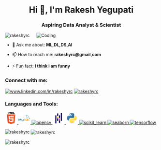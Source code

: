 <h1 align="center">Hi 👋, I'm Rakesh Yegupati</h1>
<h3 align="center">Aspiring Data Analyst & Scientist</h3>
<img align="right" alt="Coding" width="400" src="https://online.jcu.edu.au/sites/default/files/field/image/JCU_MDS_July2.jpg">

<p align="left"> <img src="https://komarev.com/ghpvc/?username=rakeshyrc&label=Profile%20views&color=0e75b6&style=flat" alt="rakeshyrc" /> </p>

- 💬 Ask me about: **ML,DL,DS,AI**

- 📫 How to reach me: **rakeshyrc@gmail,com**

- ⚡ Fun fact: **I think i am funny**

<h3 align="left">Connect with me:</h3>
<p align="left">
<a href="https://www.linkedin.com/in/rakeshyrc" target="blank"><img align="center" src="https://raw.githubusercontent.com/rahuldkjain/github-profile-readme-generator/master/src/images/icons/Social/linked-in-alt.svg" alt="www.linkedin.com/in/rakeshyrc" height="30" width="40" /></a>
<a href="https://instagram.com/rakesh__yrc" target="blank"><img align="center" src="https://raw.githubusercontent.com/rahuldkjain/github-profile-readme-generator/master/src/images/icons/Social/instagram.svg" alt="rakeshyrc" height="30" width="40" /></a>
</p>

<h3 align="left">Languages and Tools:</h3>
<p align="left"> <a href="https://www.w3.org/html/" target="_blank" rel="noreferrer"> <img src="https://raw.githubusercontent.com/devicons/devicon/master/icons/html5/html5-original-wordmark.svg" alt="html5" width="40" height="40"/> </a> <a href="https://www.mysql.com/" target="_blank" rel="noreferrer"> <img src="https://raw.githubusercontent.com/devicons/devicon/master/icons/mysql/mysql-original-wordmark.svg" alt="mysql" width="40" height="40"/> </a> <a href="https://opencv.org/" target="_blank" rel="noreferrer"> <img src="https://www.vectorlogo.zone/logos/opencv/opencv-icon.svg" alt="opencv" width="40" height="40"/> </a> <a href="https://pandas.pydata.org/" target="_blank" rel="noreferrer"> <img src="https://raw.githubusercontent.com/devicons/devicon/2ae2a900d2f041da66e950e4d48052658d850630/icons/pandas/pandas-original.svg" alt="pandas" width="40" height="40"/> </a> <a href="https://www.python.org" target="_blank" rel="noreferrer"> <img src="https://raw.githubusercontent.com/devicons/devicon/master/icons/python/python-original.svg" alt="python" width="40" height="40"/> </a> <a href="https://scikit-learn.org/" target="_blank" rel="noreferrer"> <img src="https://upload.wikimedia.org/wikipedia/commons/0/05/Scikit_learn_logo_small.svg" alt="scikit_learn" width="40" height="40"/> </a> <a href="https://seaborn.pydata.org/" target="_blank" rel="noreferrer"> <img src="https://seaborn.pydata.org/_images/logo-mark-lightbg.svg" alt="seaborn" width="40" height="40"/> </a> <a href="https://www.tensorflow.org" target="_blank" rel="noreferrer"> <img src="https://www.vectorlogo.zone/logos/tensorflow/tensorflow-icon.svg" alt="tensorflow" width="40" height="40"/> </a> </p>

<p><img align="left" src="https://github-readme-stats.vercel.app/api/top-langs?username=rakeshyrc&show_icons=true&locale=en&layout=compact" alt="rakeshyrc" /></p>

<p>&nbsp;<img align="center" src="https://github-readme-stats.vercel.app/api?username=rakeshyrc&show_icons=true&locale=en" alt="rakeshyrc" /></p>

<p><img align="center" src="https://github-readme-streak-stats.herokuapp.com/?user=rakeshyrc&" alt="rakeshyrc" /></p>
